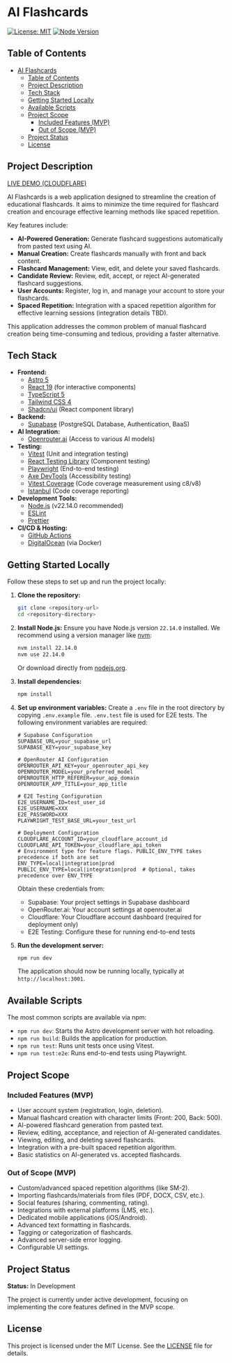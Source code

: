 # AI Flashcards

[![License: MIT](https://img.shields.io/badge/License-MIT-yellow.svg)](https://opensource.org/licenses/MIT) <!-- Placeholder: Update if license differs -->
[![Node Version](https://img.shields.io/badge/node-22.14.0-blue.svg)](.nvmrc)

## Table of Contents

- [AI Flashcards](#ai-flashcards)
  - [Table of Contents](#table-of-contents)
  - [Project Description](#project-description)
  - [Tech Stack](#tech-stack)
  - [Getting Started Locally](#getting-started-locally)
  - [Available Scripts](#available-scripts)
  - [Project Scope](#project-scope)
    - [Included Features (MVP)](#included-features-mvp)
    - [Out of Scope (MVP)](#out-of-scope-mvp)
  - [Project Status](#project-status)
  - [License](#license)

## Project Description

[LIVE DEMO (CLOUDFLARE)](https://10xdevs-flashcards.pages.dev/)

AI Flashcards is a web application designed to streamline the creation of educational flashcards. It aims to minimize the time required for flashcard creation and encourage effective learning methods like spaced repetition.

Key features include:

- **AI-Powered Generation:** Generate flashcard suggestions automatically from pasted text using AI.
- **Manual Creation:** Create flashcards manually with front and back content.
- **Flashcard Management:** View, edit, and delete your saved flashcards.
- **Candidate Review:** Review, edit, accept, or reject AI-generated flashcard suggestions.
- **User Accounts:** Register, log in, and manage your account to store your flashcards.
- **Spaced Repetition:** Integration with a spaced repetition algorithm for effective learning sessions (integration details TBD).

This application addresses the common problem of manual flashcard creation being time-consuming and tedious, providing a faster alternative.

## Tech Stack

- **Frontend:**
  - [Astro 5](https://astro.build/)
  - [React 19](https://react.dev/) (for interactive components)
  - [TypeScript 5](https://www.typescriptlang.org/)
  - [Tailwind CSS 4](https://tailwindcss.com/)
  - [Shadcn/ui](https://ui.shadcn.com/) (React component library)
- **Backend:**
  - [Supabase](https://supabase.com/) (PostgreSQL Database, Authentication, BaaS)
- **AI Integration:**
  - [Openrouter.ai](https://openrouter.ai/) (Access to various AI models)
- **Testing:**
  - [Vitest](https://vitest.dev/) (Unit and integration testing)
  - [React Testing Library](https://testing-library.com/docs/react-testing-library/intro/) (Component testing)
  - [Playwright](https://playwright.dev/) (End-to-end testing)
  - [Axe DevTools](https://www.deque.com/axe/) (Accessibility testing)
  - [Vitest Coverage](https://vitest.dev/guide/coverage.html) (Code coverage measurement using c8/v8)
  - [Istanbul](https://istanbul.js.org/) (Code coverage reporting)
- **Development Tools:**
  - [Node.js](https://nodejs.org/) (v22.14.0 recommended)
  - [ESLint](https://eslint.org/)
  - [Prettier](https://prettier.io/)
- **CI/CD & Hosting:**
  - [GitHub Actions](https://github.com/features/actions)
  - [DigitalOcean](https://www.digitalocean.com/) (via Docker)

## Getting Started Locally

Follow these steps to set up and run the project locally:

1. **Clone the repository:**

    ```bash
    git clone <repository-url>
    cd <repository-directory>
    ```

2. **Install Node.js:**
    Ensure you have Node.js version `22.14.0` installed. We recommend using a version manager like [nvm](https://github.com/nvm-sh/nvm):

    ```bash
    nvm install 22.14.0
    nvm use 22.14.0
    ```

    Or download directly from [nodejs.org](https://nodejs.org/).

3. **Install dependencies:**

    ```bash
    npm install
    ```

4. **Set up environment variables:**
    Create a `.env` file in the root directory by copying `.env.example` file. `.env.test` file is used for E2E tests. The following environment variables are required:

    ```plaintext
    # Supabase Configuration
    SUPABASE_URL=your_supabase_url
    SUPABASE_KEY=your_supabase_key

    # OpenRouter AI Configuration
    OPENROUTER_API_KEY=your_openrouter_api_key
    OPENROUTER_MODEL=your_preferred_model
    OPENROUTER_HTTP_REFERER=your_app_domain
    OPENROUTER_APP_TITLE=your_app_title

    # E2E Testing Configuration
    E2E_USERNAME_ID=test_user_id
    E2E_USERNAME=XXX
    E2E_PASSWORD=XXX
    PLAYWRIGHT_TEST_BASE_URL=your_test_url

    # Deployment Configuration
    CLOUDFLARE_ACCOUNT_ID=your_cloudflare_account_id
    CLOUDFLARE_API_TOKEN=your_cloudflare_api_token
    # Environment type for feature flags. PUBLIC_ENV_TYPE takes precedence if both are set
    ENV_TYPE=local|integration|prod
    PUBLIC_ENV_TYPE=local|integration|prod  # Optional, takes precedence over ENV_TYPE
    ```

    Obtain these credentials from:
    - Supabase: Your project settings in Supabase dashboard
    - OpenRouter.ai: Your account settings at openrouter.ai
    - Cloudflare: Your Cloudflare account dashboard (required for deployment only)
    - E2E Testing: Configure these for running end-to-end tests

5. **Run the development server:**

    ```bash
    npm run dev
    ```

    The application should now be running locally, typically at `http://localhost:3001`.

## Available Scripts

The most common scripts are available via npm:

- `npm run dev`: Starts the Astro development server with hot reloading.
- `npm run build`: Builds the application for production.
- `npm run test`: Runs unit tests once using Vitest.
- `npm run test:e2e`: Runs end-to-end tests using Playwright.

## Project Scope

### Included Features (MVP)

- User account system (registration, login, deletion).
- Manual flashcard creation with character limits (Front: 200, Back: 500).
- AI-powered flashcard generation from pasted text.
- Review, editing, acceptance, and rejection of AI-generated candidates.
- Viewing, editing, and deleting saved flashcards.
- Integration with a pre-built spaced repetition algorithm.
- Basic statistics on AI-generated vs. accepted flashcards.

### Out of Scope (MVP)

- Custom/advanced spaced repetition algorithms (like SM-2).
- Importing flashcards/materials from files (PDF, DOCX, CSV, etc.).
- Social features (sharing, commenting, rating).
- Integrations with external platforms (LMS, etc.).
- Dedicated mobile applications (iOS/Android).
- Advanced text formatting in flashcards.
- Tagging or categorization of flashcards.
- Advanced server-side error logging.
- Configurable UI settings.

## Project Status

**Status:** In Development

The project is currently under active development, focusing on implementing the core features defined in the MVP scope.

## License

This project is licensed under the MIT License. See the [LICENSE](LICENSE) file for details.

